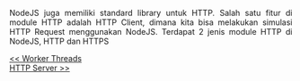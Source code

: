 <p align="justify">
NodeJS juga memiliki standard library untuk HTTP. Salah satu fitur di module HTTP adalah HTTP Client, dimana kita bisa melakukan simulasi HTTP Request menggunakan NodeJS. Terdapat 2 jenis module HTTP di NodeJS, HTTP dan HTTPS
</p>

[<< Worker Threads]()
<br>
[HTTP Server >>]()
